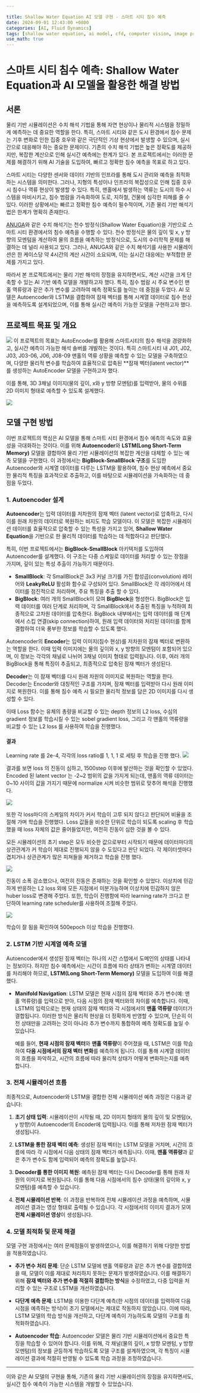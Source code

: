 ```yaml
---

title: Shallow Water Equation AI 모델 구현 - 스마트 시티 침수 예측 
date: 2024-09-01 12:43:00 +0800 
categories: [AI, Fluid Dynamics] 
tags: [shallow water equation, ai model, cfd, computer vision, image processing, deep learning, neural networks, python, pytorch, fluid simulation, machine learning, lstm, autoencoder, sph, urban flooding] 
use_math: true
---
```

# 스마트 시티 침수 예측: Shallow Water Equation과 AI 모델을 활용한 해결 방법

## 서론
물리 기반 시뮬레이션은 수치 해석 기법을 통해 자연 현상이나 물리적 시스템을 정밀하게 예측하는 데 중요한 역할을 한다. 특히, 스마트 시티와 같은 도시 환경에서 침수 문제는 기후 변화로 인한 집중 호우와 같은 극단적인 기상 현상에서 발생할 수 있으며, 실시간으로 대응해야 하는 중요한 문제이다. 기존의 수치 해석 기법은 높은 정확도를 제공하지만, 복잡한 계산으로 인해 실시간 예측에는 한계가 있다. 본 프로젝트에서는 이러한 문제를 해결하기 위해 AI 기술을 도입하여, 빠르고 정확한 침수 예측을 목표로 하고 있다.

스마트 시티는 다양한 센서와 데이터 기반의 인프라를 통해 도시 관리와 예측을 최적화하는 시스템을 의미한다. 그러나, 지형의 특성이나 인프라의 복잡성으로 인해 집중 호우 시 침수나 역류 현상이 발생할 수 있다. 특히, 맨홀에서 발생하는 역류는 도시의 하수 시스템을 마비시키고, 침수 범람을 가속화하여 도로, 지하철, 건물에 심각한 피해를 줄 수 있다. 이러한 상황에서는 빠르고 정확한 침수 예측이 필수적이며, 기존 물리 기반 해석기법은 한계가 명확히 존재한다.

[ANUGA](https://anuga.readthedocs.io/en/latest/)와 같은 수치 해석기는 천수 방정식(Shallow Water Equation)을 기반으로 스마트 시티 환경에서의 침수 예측을 수행할 수 있다. 천수 방정식은 물의 깊이 및 x, y 방향의 모멘텀을 계산하여 물의 흐름을 예측하는 방정식으로, 도시의 수리학적 문제를 해결하는 데 널리 사용되고 있다. 그러나, ANUGA와 같은 수치 해석기를 사용한 시뮬레이션은 한 케이스당 약 4시간의 계산 시간이 소요되며, 이는 실시간 대응에는 부적합한 문제를 가지고 있다.

따라서 본 프로젝트에서는 물리 기반 해석의 장점을 유지하면서도, 계산 시간을 크게 단축할 수 있는 AI 기반 예측 모델을 개발하고자 했다. 특히, 침수 범람 시 주요 변수인 맨홀 역류량과 같은 추가 변수를 고려하여 예측 정확도를 높이는 데 중점을 두었다. AI 모델은 Autoencoder와 LSTM을 결합하여 잠재 벡터를 통해 시계열 데이터로 침수 현상을 예측하도록 설계되었으며, 이를 통해 실시간 예측이 가능한 모델을 구현하고자 했다.

## 프로젝트 목표 및 개요

<img src="{{page.img_pth}}smartcity.png">
이 프로젝트의 목표는 AutoEncoder를 활용해 스마트시티의 침수 해석을 경량화하고, 실시간 예측이 가능한 해석 솔버를 개발하는 것이다. 특히 스마트시티 내 J01, J02, J03, J03-06, J06, J08-09 맨홀의 역류 상황을 예측할 수 있는 모델을 구축하였으며, 다양한 물리적 변수를 학습하여 효율적으로 압축된 **잠재 벡터(latent vector)**를 생성하는 AutoEncoder 모델을 구현하고자 했다.

이를 통해, 3D 3채널 이미지(물의 깊이, x와 y 방향 모멘텀)를 입력받아, 물의 수위를 2D 이미지 형태로 예측할 수 있도록 설계했다.

<img src="{{page.img_pth}}smartcity_AE.gif">

## 모델 구현 방법

이번 프로젝트의 핵심은 AI 모델을 통해 스마트 시티 환경에서 침수 예측의 속도와 효율성을 극대화하는 것이다. 이를 위해 **Autoencoder**와 **LSTM(Long Short-Term Memory)** 모델을 결합하여 물리 기반 시뮬레이션의 복잡한 계산을 대체할 수 있는 예측 모델을 구현했다. 이 과정에서는 **BigBlock-SmallBlock 구조**를 도입한 Autoencoder와 시계열 데이터를 다루는 LSTM을 활용하여, 침수 현상 예측에서 중요한 물리적 특징을 효과적으로 추출하고, 이를 바탕으로 시뮬레이션을 가속화하는 데 중점을 두었다.

### 1. Autoencoder 설계

**Autoencoder**는 입력 데이터를 저차원의 잠재 벡터 (latent vector)로 압축하고, 다시 이를 원래 차원의 데이터로 복원하는 비지도 학습 모델이다. 이 모델은 복잡한 시뮬레이션 데이터를 효율적으로 압축할 수 있는 특성을 가지고 있어, **Shallow Water Equation**을 기반으로 한 물리적 데이터를 학습하는 데 적합하다고 판단했다. 

특히, 이번 프로젝트에서는 **BigBlock-SmallBlock** 아키텍처를 도입하여 Autoencoder를 설계했다. 이 구조는 다중 스케일로 데이터를 처리할 수 있는 장점을 가지며, 깊이 있는 특성 추출이 가능하기 때문이다.

- **SmallBlock**: 각 SmallBlock은 3x3 커널 크기를 가진 합성곱(convolution) 레이어와 **LeakyReLU** 활성화 함수로 구성되어 있다. SmallBlock은 각 레이어에서 데이터를 점진적으로 처리하며, 주요 특징을 추출 할 수 있다.
- **BigBlock**: 여러 개의 SmallBlock이 모여 **BigBlock**을 형성한다. BigBlock은 입력 데이터를 여러 단계로 처리하며, 각 SmallBlock에서 추출된 특징을 누적하여 최종적으로 고차원 데이터를 압축한다. BigBlock 내부에서는 입력 데이터를 매 단계에서 스킵 연결(skip connection)하여, 원래 입력 데이터와 처리된 데이터를 함께 결합하여 더욱 풍부한 정보를 학습할 수 있도록 했다.

Autoencoder의 **Encoder**는 입력 이미지(침수 현상)를 저차원의 잠재 벡터로 변환하는 역할을 한다. 이때 입력 이미지에는 물의 깊이와 x, y 방향의 모멘텀이 포함되어 있으며, 이 정보는 각각의 채널로 나뉘어 3채널 이미지 형태로 입력됩니다. 이후, 여러 개의 BigBlock을 통해 특징이 추출되고, 최종적으로 압축된 잠재 벡터가 생성된다.

**Decoder**는 이 잠재 벡터를 다시 원래 차원의 이미지로 복원하는 역할을 한다. Decoder는 Encoder와 대칭적인 구조를 가지며, 잠재 벡터를 입력받아 다시 원래 이미지로 복원한다. 이를 통해 침수 예측 시 필요한 물리적 정보를 담은 2D 이미지를 다시 생성할 수 있다.

이때 Loss 함수는 유체의 총량을 비교할 수 있는 depth 정보의 L2 loss, 수심의 gradient 정보를 학습시킬 수 있는 sobel gradient loss, 그리고 각 맨홀의 역류량을 비교할 수 있는 L2 loss 를 사용하여 학습을 진행했다.

#### 결과
Learning rate 를 2e-4, 각각의 loss ratio를 1, 1, 1 로 세팅 후 학습을 진행 했다.
<img src="{{page.img_pth}}smartcity_firstloss.png">

결과를 보면 loss 의 진동이 심하고, 1500step 이후에 발산하는 것을 확인할 수 있었다. Encoded 된 latent vector 는 -2~2 범위의 값을 가지게 되는데, 맨홀의 역류 데이터는 0~10 사이의 값을 가지기 때문에 normalize 시켜 비슷한 범위로 맞추어 해석을 진행했다.

<img src="{{page.img_pth}}smartcity_secondloss.png">
 
또한 각 loss마다의 스케일의 차이가 커서 학습이 고루 되지 않다고 판단되어 비율을 조절해 가며 학습을 진행했다. Loss 값들을 비슷한 단위로 학습이 되도록 scaling 후 학습했을 때 loss 자체의 값은 줄어들었지만, 여전히 진동이 심한 것을 볼 수 있다. 

모든 시뮬레이션의 초기 step은 모두 비슷한 값으로부터 시작되기 때문에 데이터마다의 상관관계가 커 학습이 제대로 진행되지 않을 수 도있다고 판단 되었다. 각 제이터셋마다 겹치거나 상관관계가 많은 피쳐들을 제거하고 학습을 진행 했다.

<img src="{{page.img_pth}}smartcity_thirdloss.png">

진동이 소폭 감소했으나, 여전히 진동은 존재하는 것을 확인할 수 있었다. 이상치에 민감하게 반응하는 L2 loss 외에 모든 지점에서 미분가능하며 이상치에 민감하지 않은 huber loss로 변경해 주었다. 또한, 학습이 진행함에 따라 learning rate가 크다고 판단하여 learning rate scheduler를 사용하여 조절해 주었다.

<img src="{{page.img_pth}}smartcity_fourthloss.png">

학습이 잘 됨을 확인하여 500epoch 이상 학습을 진행했다.

### 2. LSTM 기반 시계열 예측 모델

Autoencoder에서 생성된 잠재 벡터는 하나의 시간 스텝에서 도메인의 상태를 나타내는 정보이다. 하지만 침수 예측에서는 시간이 흐름에 따라 상태가 변하는 시계열 데이터를 처리해야 하므로, **LSTM(Long Short-Term Memory)** 모델을 도입하여 이를 해결했다.


- **Manifold Navigation**: LSTM 모델은 현재 시점의 잠재 벡터와 추가 변수(예: 맨홀 역류량)를 입력으로 받아, 다음 시점의 잠재 벡터와의 차이를 예측합니다. 이때, LSTM의 입력으로는 현재 상태의 잠재 벡터와 각 시점에서의 **맨홀 역류량** 데이터가 결합됩니다. 이러한 방식은 물리적 현상을 더 정확하게 반영할 수 있으며, 단순히 이전 상태만을 고려하는 것이 아니라 추가 변수까지 통합하여 예측 정확도를 높일 수 있습니다.
  
  예를 들어, **현재 시점의 잠재 벡터**와 **맨홀 역류량**이 주어졌을 때, LSTM은 이를 학습하여 **다음 시점에서의 잠재 벡터 변화**를 예측하게 됩니다. 이를 통해 시계열 데이터의 흐름을 파악하고, 시간의 흐름에 따라 물리적 상태가 어떻게 변화하는지를 예측합니다.

### 3. 전체 시뮬레이션 흐름

최종적으로, Autoencoder와 LSTM을 결합한 전체 시뮬레이션 예측 과정은 다음과 같습니다:

1. **초기 상태 입력**: 시뮬레이션이 시작될 때, 2D 이미지 형태의 물의 깊이 및 모멘텀(x, y 방향)이 Autoencoder의 Encoder에 입력됩니다. 이를 통해 저차원 잠재 벡터가 생성됩니다.
  
2. **LSTM을 통한 잠재 벡터 예측**: 생성된 잠재 벡터는 LSTM 모델을 거치며, 시간의 흐름에 따라 각 시점에서 다음 상태의 잠재 벡터가 예측됩니다. 이때, **맨홀 역류량**과 같은 추가 변수도 함께 입력되어 예측의 정확도를 높입니다.

3. **Decoder를 통한 이미지 복원**: 예측된 잠재 벡터는 다시 Decoder를 통해 원래 차원의 이미지로 복원됩니다. 이를 통해 다음 시점에서의 침수 상태(물의 깊이와 x, y 모멘텀)를 예측할 수 있습니다.

4. **전체 시뮬레이션 반복**: 이 과정을 반복하여 전체 시뮬레이션 과정을 예측하며, 시뮬레이션 결과는 영상 형태로 출력될 수 있습니다. 각 시점에서의 이미지 결과가 모여 **전체 시뮬레이션 영상**이 생성됩니다.

### 4. 모델 최적화 및 문제 해결

모델 구현 과정에서는 여러 문제점들이 발생하였으나, 이를 해결하기 위해 다양한 방법을 적용하였습니다.

- **추가 변수 처리 문제**: 단순 LSTM 모델에 맨홀 역류량과 같은 추가 변수를 결합하였을 때, 모델이 이를 제대로 처리하지 못하는 문제가 발생하였습니다. 이를 해결하기 위해 **잠재 벡터와 추가 변수를 적절히 결합하는 방식**을 수정하였고, 다중 입력을 처리할 수 있는 구조로 LSTM을 개선하였습니다.
  
- **다단계 예측 문제**: LSTM을 이용한 다단계 예측(한 시점의 데이터를 입력하여 다음 시점을 예측하는 방식)이 초기 모델에서는 제대로 작동하지 않았습니다. 이에 따라, LSTM 모델의 학습 방식을 개선하고, 다단계 예측이 가능하도록 모델의 구조를 최적화하였습니다.

- **Autoencoder 학습**: Autoencoder 모델은 물리 기반 시뮬레이션에서 중요한 특징을 학습할 수 있어야 합니다. 이를 위해, 각 채널(물의 깊이, x 방향 모멘텀, y 방향 모멘텀)의 정보를 균등하게 학습하도록 모델 구조를 설계하였으며, 각 특징이 시뮬레이션 결과에 적절히 반영될 수 있도록 학습 과정을 조정하였습니다.

---

이와 같은 AI 모델의 구현을 통해, 기존의 물리 기반 시뮬레이션의 장점을 유지하면서도, 실시간 침수 예측이 가능한 시스템을 개발할 수 있었습니다.